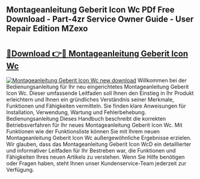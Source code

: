 ## Montageanleitung Geberit Icon Wc PDf Free Download - Part-4zr Service Owner Guide - User Repair Edition MZexo

# <h2><a href="http://df6m2ib.blite.top/?on=Montageanleitung+Geberit+Icon+Wc">🔗Download 👉🔴 Montageanleitung Geberit Icon Wc</a></h2>

[![Montageanleitung Geberit Icon Wc new download](https://i.imgur.com/lujVjoI.png)](http://df6m2ib.blite.top/?on=Montageanleitung+Geberit+Icon+Wc)
Willkommen bei der Bedienungsanleitung für Ihr neu eingerichtetes Montageanleitung Geberit Icon Wc. Dieser umfassende Leitfaden soll Ihnen den Einstieg in Ihr Produkt erleichtern und Ihnen ein gründliches Verständnis seiner Merkmale, Funktionen und Fähigkeiten vermitteln. Sie finden klare Anweisungen für Installation, Verwendung, Wartung und Fehlerbehebung. Bedienungsanleitung Dieses Handbuch beschreibt die korrekten Betriebsverfahren für Ihr neues Montageanleitung Geberit Icon Wc. Mit Funktionen wie der Funktionsliste können Sie mit Ihrem neuen Montageanleitung Geberit Icon Wc außergewöhnliche Ergebnisse erzielen. Wir glauben, dass das Montageanleitung Geberit Icon WcD ein detaillierter und informativer Leitfaden für Ihr Bestreben war, die Funktionen und Fähigkeiten Ihres neuen Artikels zu verstehen. Wenn Sie Hilfe benötigen oder Fragen haben, steht Ihnen unser Kundenservice-Team jederzeit zur Verfügung.
